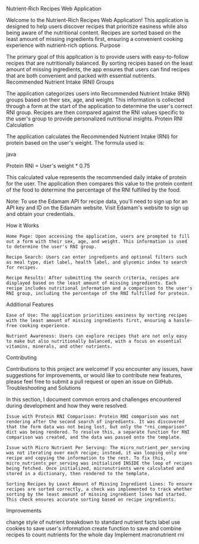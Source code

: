 Nutrient-Rich Recipes Web Application

Welcome to the Nutrient-Rich Recipes Web Application! This application is designed to help users discover recipes that prioritize easiness while also being aware of the nutritional content. Recipes are sorted based on the least amount of missing ingredients first, ensuring a convenient cooking experience with nutrient-rich options.
Purpose

The primary goal of this application is to provide users with easy-to-follow recipes that are nutritionally balanced. By sorting recipes based on the least amount of missing ingredients, the app ensures that users can find recipes that are both convenient and packed with essential nutrients.
Recommended Nutrient Intake (RNI) Groups

The application categorizes users into Recommended Nutrient Intake (RNI) groups based on their sex, age, and weight. This information is collected through a form at the start of the application to determine the user's correct RNI group. Recipes are then compared against the RNI values specific to the user's group to provide personalized nutritional insights.
Protein RNI Calculation

The application calculates the Recommended Nutrient Intake (RNI) for protein based on the user's weight. The formula used is:

java

Protein RNI = User's weight * 0.75

This calculated value represents the recommended daily intake of protein for the user. The application then compares this value to the protein content of the food to determine the percentage of the RNI fulfilled by the food.

Note: To use the Edamam API for recipe data, you'll need to sign up for an API key and ID on the Edamam website. Visit Edamam's website to sign up and obtain your credentials.

How it Works

    Home Page: Upon accessing the application, users are prompted to fill out a form with their sex, age, and weight. This information is used to determine the user's RNI group.

    Recipe Search: Users can enter ingredients and optional filters such as meal type, diet label, health label, and glycemic index to search for recipes.

    Recipe Results: After submitting the search criteria, recipes are displayed based on the least amount of missing ingredients. Each recipe includes nutritional information and a comparison to the user's RNI group, including the percentage of the RNI fulfilled for protein.

Additional Features

    Ease of Use: The application prioritizes easiness by sorting recipes with the least amount of missing ingredients first, ensuring a hassle-free cooking experience.

    Nutrient Awareness: Users can explore recipes that are not only easy to make but also nutritionally balanced, with a focus on essential vitamins, minerals, and other nutrients.

Contributing

Contributions to this project are welcome! If you encounter any issues, have suggestions for improvements, or would like to contribute new features, please feel free to submit a pull request or open an issue on GitHub.
Troubleshooting and Solutions

In this section, I document common errors and challenges encountered during development and how they were resolved.

    Issue with Protein RNI Comparison: Protein RNI comparison was not rendering after the second search of ingredients. It was discovered that the form data was not being lost, but only the "rni_comparison" dict was being rendered. To resolve this, a separate function for RNI comparison was created, and the data was passed onto the template.

    Issue with Micro Nutrient Per Serving: The micro_nutrient_per_serving was not iterating over each recipe; instead, it was looping only one recipe and copying the information to the rest. To fix this, micro_nutrients_per_serving was initialized INSIDE the loop of recipes being fetched. Once initialized, micronutrients were calculated and stored in a dictionary, then rendered to the template.

    Sorting Recipes by Least Amount of Missing Ingredient Lines: To ensure recipes are sorted correctly, a check was implemented to track whether sorting by the least amount of missing ingredient lines had started. This check ensures accurate sorting based on recipe ingredients.




Improvements

change style of nutrient breakdown to standard nutrient facts label
use cookies to save user's information
create function to save and combine recipes to count nutrients for the whole day
Implement macronutrient rni